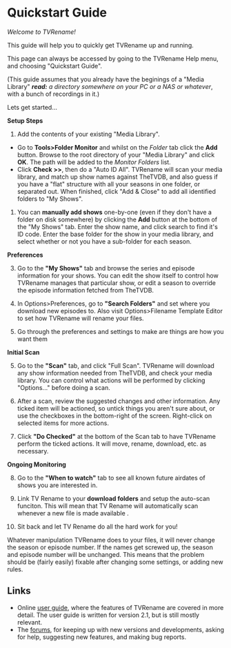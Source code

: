 # Quickstart Guide
*Welcome to TVRename!*

This guide will help you to quickly get TVRename up and running.

This page can always be accessed by going to the TVRename Help menu, and choosing "Quickstart Guide".

(This guide assumes that you already have the beginings of a "Media Library" ***read:** a directory somewhere on your PC or a NAS or whatever*, with a bunch of recordings in it.)

Lets get started...

**Setup Steps**
1. Add the contents of your existing "Media Library".
* Go to **Tools>Folder Monitor** and whilst on the *Folder* tab click the **Add** button. Browse to the root directory of your "Media Library" and click **OK**. The path will be added to the *Monitor Folders* list.
* Click **Check >>**, then do a "Auto ID All". TVRename will scan your media library, and match up show names against TheTVDB, and also guess if you have a "flat" structure with all your seasons in one folder, or separated out. When finished, click "Add & Close" to add all identified folders to "My Shows".

1.  You can **manually add shows** one-by-one (even if they don't have a folder on disk somewhere) by clicking the **Add** button at the bottom of the "My Shows" tab. Enter the show name, and click search to find it's ID code. Enter the base folder for the show in your media library, and select whether or not you have a sub-folder for each season.

**Preferences**

3. Go to the **"My Shows"** tab and browse the series and episode information for your shows. You can edit the show itself to control how TVRename manages that particular show, or edit a season to override the episode information fetched from TheTVDB.

4. In Options>Preferences, go to **"Search Folders"** and set where you download new episodes to. Also visit Options>Filename Template Editor to set how TVRename will rename your files.

1. Go through the preferences and settings to make are things are how you want them

**Initial Scan**

5. Go to the **"Scan"** tab, and click "Full Scan". TVRename will download any show information needed from TheTVDB, and check your media library. You can control what actions will be performed by clicking "Options..." before doing a scan.

6. After a scan, review the suggested changes and other information. Any ticked item will be actioned, so untick things you aren't sure about, or use the checkboxes in the bottom-right of the screen. Right-click on selected items for more actions.

7. Click **"Do Checked"** at the bottom of the Scan tab to have TVRename perform the ticked actions. It will move, rename, download, etc. as necessary.

**Ongoing Monitoring**

8. Go to the **"When to watch"** tab to see all known future airdates of shows you are interested in.

9. Link TV Rename to your **download folders** and setup the auto-scan funciton. This will mean that TV Rename will automatically scan whenever a new file is made available .

4. Sit back and let TV Rename do all the hard work for you!

Whatever manipulation TVRename does to your files, it will never change the season or episode number. If the names get screwed up, the season and episode number will be unchanged. This means that the problem should be (fairly easily) fixable after changing some settings, or adding new rules.

## Links
* Online [user guide](userguide), where the features of TVRename are covered in more detail. The user guide is written for version 2.1, but is still mostly relevant.
* The [forums](https://groups.google.com/forum/#!forum/tvrename), for keeping up with new versions and developments, asking for help, suggesting new features, and making bug reports.
